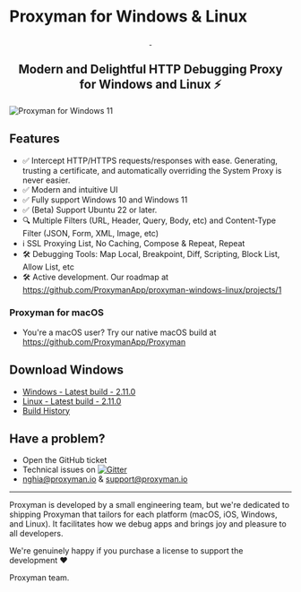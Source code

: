 # Proxyman for Windows & Linux
<p align="center">
  <a aria-label="Follow Proxyman on Twitter" href="https://twitter.com/proxyman_app">
    <img alt="" src="https://img.shields.io/badge/Follow-%40proxyman__app-black.svg?style=for-the-badge&logo=Twitter">
  </a>
  <a aria-label="Join the community on Gitter" href="https://gitter.im/Proxyman-app/community">
    <img alt="" src="https://img.shields.io/badge/Join-the%20community-black.svg?style=for-the-badge&logo=Gitter">
  </a>
</p>

<p align="center">
  <h2 align="center">Modern and Delightful HTTP Debugging Proxy for Windows and Linux ⚡️</h2>
</p>

![Proxyman for Windows 11](https://user-images.githubusercontent.com/5878421/193379597-83a23bf3-2b4d-44bb-b3d8-000cefbbffdb.jpg)

## Features
* ✅ Intercept HTTP/HTTPS requests/responses with ease. Generating, trusting a certificate, and automatically overriding the System Proxy is never easier. 
* ✅ Modern and intuitive UI
* ✅ Fully support Windows 10 and Windows 11
* ✅ (Beta) Support Ubuntu 22 or later.
* 🔍 Multiple Filters (URL, Header, Query, Body, etc) and Content-Type Filter (JSON, Form, XML, Image, etc) 
* ℹ️ SSL Proxying List, No Caching, Compose & Repeat, Repeat
* 🛠 Debugging Tools: Map Local, Breakpoint, Diff, Scripting, Block List, Allow List, etc
* 🛠 Active development. Our roadmap at https://github.com/ProxymanApp/proxyman-windows-linux/projects/1
 
### Proxyman for macOS
- You're a macOS user? Try our native macOS build at https://github.com/ProxymanApp/Proxyman

## Download Windows
* [Windows - Latest build - 2.11.0](https://proxyman.io/release/windows/Proxyman_latest.dmg)
* [Linux - Latest build - 2.11.0](https://proxyman.io/release/linux/proxyman_latest)
* [Build History](https://proxyman.io/changelog-windows)

## Have a problem?

- Open the GitHub ticket
- Technical issues on [![Gitter](https://badges.gitter.im/Proxyman-app/community.svg)](https://gitter.im/Proxyman-app/community?utm_source=badge&utm_medium=badge&utm_campaign=pr-badge)
- nghia@proxyman.io & support@proxyman.io

---

Proxyman is developed by a small engineering team, but we're dedicated to shipping Proxyman that tailors for each platform (macOS, iOS, Windows, and Linux). It facilitates how we debug apps and brings joy and pleasure to all developers.

We're genuinely happy if you purchase a license to support the development ❤️

Proxyman team.
